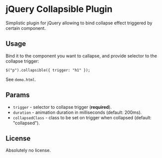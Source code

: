 # jQuery Collapsible Plugin

Simplistic plugin for jQuery allowing to bind collapse effect
triggered by certain component.

## Usage

Bind it to the component you want to callapse, and provide selector to
the collapse trigger:

    $("p").collapsible({ trigger: "h1" });

See `demo.html`.

## Params

* `trigger` - selector to collapse trigger (**required**).
* `duration` - animation duration in milliseconds (default: 200ms).
* `collapsedClass` - class to be set on trigger when collapsed (default: "collapsed").

## License

Absolutely no license.
